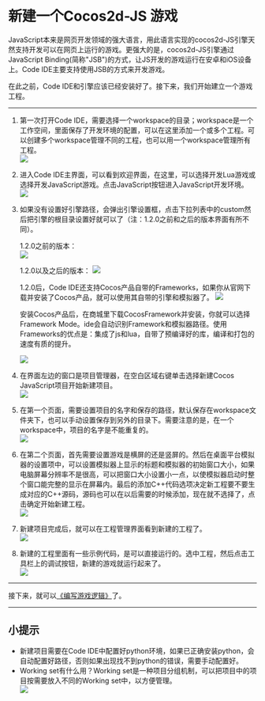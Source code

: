 新建一个Cocos2d-JS 游戏
============
JavaScript本来是网页开发领域的强大语言，用此语言实现的cocos2d-JS引擎天然支持开发可以在网页上运行的游戏。更强大的是，cocos2d-JS引擎通过JavaScript Binding(简称"JSB")的方式，让JS开发的游戏运行在安卓和iOS设备上。Code IDE主要支持使用JSB的方式来开发游戏。

在此之前，Code IDE和引擎应该已经安装好了。接下来，我们开始建立一个游戏工程。

------------

1. 第一次打开Code IDE，需要选择一个workspace的目录；workspace是一个工作空间，里面保存了开发环境的配置，可以在这里添加一个或多个工程。可以创建多个workspace管理不同的工程，也可以用一个workspace管理所有工程。  
  ![](../../res/getting-started/select_workspace.png)
2. 进入Code IDE主界面，可以看到欢迎界面，在这里，可以选择开发Lua游戏或选择开发JavaScript游戏。点击JavaScript按钮进入JavaScript开发环境。  
  ![](./res/select_welcome_js.jpg)
3. 如果没有设置好引擎路径，会弹出引擎设置框，点击下拉列表中的custom然后把引擎的根目录设置好就可以了（注：1.2.0之前和之后的版本界面有所不同）。
  
     1.2.0之前的版本：  
    ![](./res/set_js_engine.jpg)
   
     1.2.0以及之后的版本：
    ![](./res/set_js_engine_above_1.2.0.jpg)
  
     1.2.0后，Code IDE还支持Cocos产品自带的Frameworks，如果你从官网下载并安装了Cocos产品，就可以使用其自带的引擎和模拟器了。
    ![](./res/cocos_product.jpg)

    安装Cocos产品后，在商城里下载CocosFramework并安装，你就可以选择Framework Mode。ide会自动识别Framework和模拟器路径。使用Frameworks的优点是：集成了js和lua，自带了预编译好的库，编译和打包的速度有质的提升。

    ![](./res/select_framework_mode.jpg)
   

4. 在界面左边的窗口是项目管理器，在空白区域右键单击选择新建Cocos JavaScript项目开始新建项目。  
  ![](./res/select_new_js_proj.jpg)
5. 在第一个页面，需要设置项目的名字和保存的路径，默认保存在workspace文件夹下，也可以手动设置保存到另外的目录下。需要注意的是，在一个workspace中，项目的名字是不能重复的。  
  ![](./res/create_js_page1.jpg)
6. 在第二个页面，首先需要设置游戏是横屏的还是竖屏的。然后在桌面平台模拟器的设置项中，可以设置模拟器上显示的标题和模拟器的初始窗口大小，如果电脑屏幕分辨率不是很高，可以把窗口大小设置小一点，以使模拟器启动时整个窗口能完整的显示在屏幕内。最后的添加C++代码选项决定新工程要不要生成对应的C++源码，源码也可以在以后需要的时候添加，现在就不选择了，点击确定开始新建工程。  
  ![](./res/create_js_page2.jpg)
7. 新建项目完成后，就可以在工程管理界面看到新建的工程了。  
  ![](./res/create_js_finish.jpg)
8. 新建的工程里面有一些示例代码，是可以直接运行的。选中工程，然后点击工具栏上的调试按钮，新建的游戏就运行起来了。  
  ![](./res/run_new_js_game.jpg)

-------------

接下来，就可以[《编写游戏逻辑》](../2-typing-game-logic/zh.md)了。

-------------

小提示
--------

- 新建项目需要在Code IDE中配置好python环境，如果已正确安装python，会自动配置好路径，否则如果出现找不到python的错误，需要手动配置好。
- Working set有什么用？Working set是一种项目分组机制，可以把项目中的项目按需要放入不同的Working set中，以方便管理。  
  ![](../../res/getting-started/working_set.jpg)

